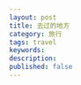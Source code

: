 ```yaml
---
layout: post
title: 去过的地方
category: 旅行
tags: travel
keywords: 
description: 
published: false
---
```



